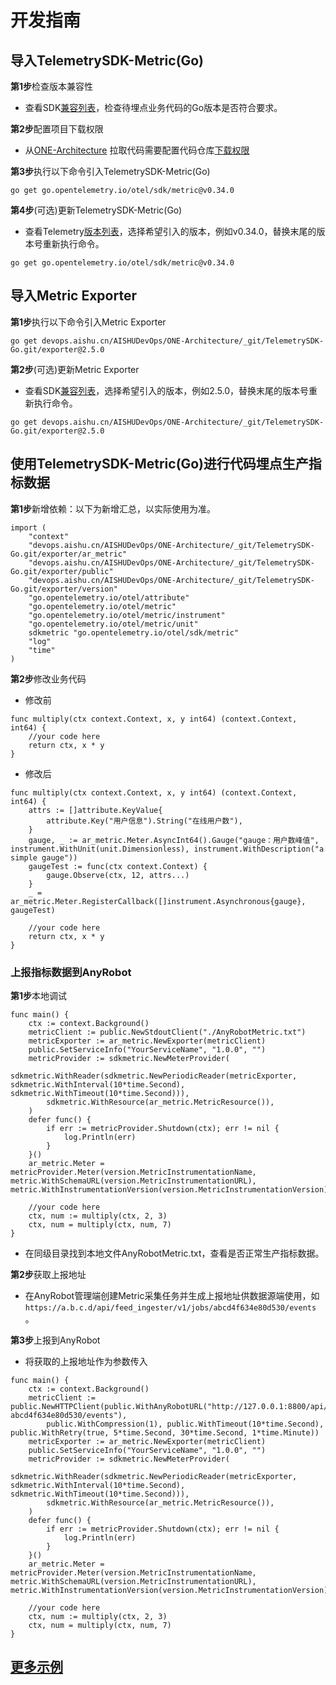 # 开发指南

## 导入TelemetrySDK-Metric(Go)

**第1步**检查版本兼容性

- 查看SDK[兼容列表](../../../docs/compatibility.md)，检查待埋点业务代码的Go版本是否符合要求。

**第2步**配置项目下载权限

- 从[ONE-Architecture](https://devops.aishu.cn/AISHUDevOps/ONE-Architecture/_git/TelemetrySDK-Go)
  拉取代码需要配置代码仓库[下载权限](https://devops.aishu.cn/AISHUDevOps/AnyRobot/_git/Eyes_Docs?path=/可观测性开发者指南/TelemetrySDK开发者指南/Log/README.md&version=GBdevelop&_a=preview&anchor=sdk2.0-使用参考)

**第3步**执行以下命令引入TelemetrySDK-Metric(Go)

```
go get go.opentelemetry.io/otel/sdk/metric@v0.34.0
```

**第4步**(可选)更新TelemetrySDK-Metric(Go)

- 查看Telemetry[版本列表](https://pkg.go.dev/go.opentelemetry.io/otel?tab=versions)，选择希望引入的版本，例如v0.34.0，替换末尾的版本号重新执行命令。

```
go get go.opentelemetry.io/otel/sdk/metric@v0.34.0
```

## 导入Metric Exporter

**第1步**执行以下命令引入Metric Exporter

```
go get devops.aishu.cn/AISHUDevOps/ONE-Architecture/_git/TelemetrySDK-Go.git/exporter@2.5.0
```

**第2步**(可选)更新Metric Exporter

- 查看SDK[兼容列表](../../../docs/compatibility.md)，选择希望引入的版本，例如2.5.0，替换末尾的版本号重新执行命令。

```
go get devops.aishu.cn/AISHUDevOps/ONE-Architecture/_git/TelemetrySDK-Go.git/exporter@2.5.0
```

## 使用TelemetrySDK-Metric(Go)进行代码埋点生产指标数据

**第1步**新增依赖：以下为新增汇总，以实际使用为准。

```
import (
	"context"
	"devops.aishu.cn/AISHUDevOps/ONE-Architecture/_git/TelemetrySDK-Go.git/exporter/ar_metric"
	"devops.aishu.cn/AISHUDevOps/ONE-Architecture/_git/TelemetrySDK-Go.git/exporter/public"
	"devops.aishu.cn/AISHUDevOps/ONE-Architecture/_git/TelemetrySDK-Go.git/exporter/version"
	"go.opentelemetry.io/otel/attribute"
	"go.opentelemetry.io/otel/metric"
	"go.opentelemetry.io/otel/metric/instrument"
	"go.opentelemetry.io/otel/metric/unit"
	sdkmetric "go.opentelemetry.io/otel/sdk/metric"
	"log"
	"time"
)
```

**第2步**修改业务代码

- 修改前

```
func multiply(ctx context.Context, x, y int64) (context.Context, int64) {
	//your code here
	return ctx, x * y
}
```

- 修改后

```
func multiply(ctx context.Context, x, y int64) (context.Context, int64) {
	attrs := []attribute.KeyValue{
		attribute.Key("用户信息").String("在线用户数"),
	}
	gauge, _ := ar_metric.Meter.AsyncInt64().Gauge("gauge：用户数峰值", instrument.WithUnit(unit.Dimensionless), instrument.WithDescription("a simple gauge"))
	gaugeTest := func(ctx context.Context) {
		gauge.Observe(ctx, 12, attrs...)
	}
	_ = ar_metric.Meter.RegisterCallback([]instrument.Asynchronous{gauge}, gaugeTest)

	//your code here
	return ctx, x * y
}
```

### 上报指标数据到AnyRobot

**第1步**本地调试

```
func main() {
	ctx := context.Background()
	metricClient := public.NewStdoutClient("./AnyRobotMetric.txt")
	metricExporter := ar_metric.NewExporter(metricClient)
	public.SetServiceInfo("YourServiceName", "1.0.0", "")
	metricProvider := sdkmetric.NewMeterProvider(
		sdkmetric.WithReader(sdkmetric.NewPeriodicReader(metricExporter, sdkmetric.WithInterval(10*time.Second), sdkmetric.WithTimeout(10*time.Second))),
		sdkmetric.WithResource(ar_metric.MetricResource()),
	)
	defer func() {
		if err := metricProvider.Shutdown(ctx); err != nil {
			log.Println(err)
		}
	}()
	ar_metric.Meter = metricProvider.Meter(version.MetricInstrumentationName, metric.WithSchemaURL(version.MetricInstrumentationURL), metric.WithInstrumentationVersion(version.MetricInstrumentationVersion))
	
	//your code here
	ctx, num := multiply(ctx, 2, 3)
	ctx, num = multiply(ctx, num, 7)
}
```

- 在同级目录找到本地文件AnyRobotMetric.txt，查看是否正常生产指标数据。

**第2步**获取上报地址

- 在AnyRobot管理端创建Metric采集任务并生成上报地址供数据源端使用，如`https://a.b.c.d/api/feed_ingester/v1/jobs/abcd4f634e80d530/events` 。

**第3步**上报到AnyRobot

- 将获取的上报地址作为参数传入

```
func main() {
	ctx := context.Background()
	metricClient := public.NewHTTPClient(public.WithAnyRobotURL("http://127.0.0.1:8800/api/feed_ingester/v1/jobs/job-abcd4f634e80d530/events"),
		public.WithCompression(1), public.WithTimeout(10*time.Second), public.WithRetry(true, 5*time.Second, 30*time.Second, 1*time.Minute))
	metricExporter := ar_metric.NewExporter(metricClient)
	public.SetServiceInfo("YourServiceName", "1.0.0", "")
	metricProvider := sdkmetric.NewMeterProvider(
		sdkmetric.WithReader(sdkmetric.NewPeriodicReader(metricExporter, sdkmetric.WithInterval(10*time.Second), sdkmetric.WithTimeout(10*time.Second))),
		sdkmetric.WithResource(ar_metric.MetricResource()),
	)
	defer func() {
		if err := metricProvider.Shutdown(ctx); err != nil {
			log.Println(err)
		}
	}()
	ar_metric.Meter = metricProvider.Meter(version.MetricInstrumentationName, metric.WithSchemaURL(version.MetricInstrumentationURL), metric.WithInstrumentationVersion(version.MetricInstrumentationVersion))
	
	//your code here
	ctx, num := multiply(ctx, 2, 3)
	ctx, num = multiply(ctx, num, 7)
}
```

## [更多示例](https://devops.aishu.cn/AISHUDevOps/ONE-Architecture/_git/TelemetrySDK-Go?path=%2Fexporter%2Far_metric%2Fexamples%2Fone_service.go&version=GBmaster&_a=contents)
